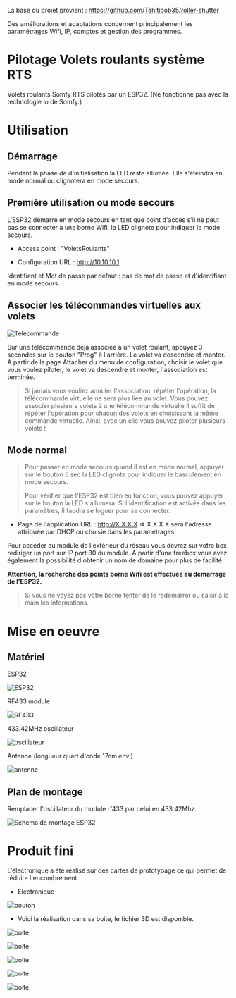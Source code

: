 La base du projet provient :
https://github.com/Tahitibob35/roller-shutter

Des améliorations et adaptations concernent principalement les paramétrages Wifi, IP, comptes et gestion des programmes.

# Pilotage Volets roulants système RTS

Volets roulants Somfy RTS pilotés par un ESP32.
(Ne fonctionne pas avec la technologie io de Somfy.) 

# **Utilisation**
## Démarrage 

Pendant la phase de d'initialisation la LED reste allumée. Elle s'éteindra en mode normal ou clignotera en mode secours.


## Première utilisation ou mode secours

L'ESP32 démarre en mode secours en tant que point d'accès s'il ne peut pas se connecter à une borne Wifi, la LED clignote pour indiquer le mode secours. 

* Access point : "VoletsRoulants"

* Configuration URL : http://10.10.10.1

Identifiant et Mot de passe par défaut : pas de mot de passe et d'identifiant en mode secours. 


## Associer les télécommandes virtuelles aux volets
![Telecommande](/images/telecommande.jpg)

Sur une télécommande déjà associée à un volet roulant, appuyez 3 secondes sur le bouton "Prog" à l'arrière. Le volet va descendre et monter.
A partir de la page Attacher du menu de configuration, choisir le volet que vous voulez piloter, le volet va descendre et monter, l'association est terminée.

>Si jamais vous vouliez annuler l'association, répéter l'opération, la télécommande virtuelle ne sera plus liée au volet.
>Vous pouvez associer plusieurs volets à une télécommande virtuelle il suffit de répéter l'opération pour chacun des volets en choisissant la même commande virtuelle.
>Ainsi, avec un clic vous pouvez piloter plusieurs volets !


## Mode normal

>Pour passer en mode secours quand il est en mode normal, appuyer sur le bouton 5 sec la LED clignote pour indiquer le basculement en mode secours.

>Pour vérifier que l'ESP32 est bien en fonction, vous pouvez appuyer sur le bouton la LED s'allumera.
Si l'identification est activée dans les paramètres, il faudra se loguer pour se connecter.

* Page de l'application URL : http://X.X.X.X => X.X.X.X sera l'adresse attribuée par DHCP ou choisie dans les paramétrages.

Pour accéder au module de l'extérieur du réseau vous devrez sur votre box rediriger un port sur IP port 80 du module. 
A partir d'une freebox vous avez également la possibilité d'obtenir un nom de domaine pour plus de facilité.

**Attention, la recherche des points borne Wifi est effectuée au demarrage de l'ESP32.**
> Si vous ne voyez pas votre borne tenter de le redemarrer ou saisir à la main les informations.

# **Mise en oeuvre** 
## Matériel 
ESP32

![ESP32](/images/esp32.png)

RF433 module

![RF433](/images/rf433-module.jpg)

433.42MHz oscillateur

![oscillateur](/images/oscillator.jpg)

Antenne (longueur quart d'onde 17cm env.)

![antenne](/images/antenne.jpg)

## Plan de montage 

Remplacer l'oscillateur du module rf433 par celui en 433.42Mhz.

![Schema de montage ESP32](/images/Schema_de_montage_ESP32.jpg)


# Produit fini 

L'électronique a été réalisé sur des cartes de prototypage ce qui permet de réduire l'encombrement.

- Electronique

![bouton](/images/boite/electronique1.jpg)

- Voici la réalisation dans sa boite, le fichier 3D est disponible.

![boite](/images/boite/boite1.jpg)

![boite](/images/boite/boite2.jpg)

![boite](/images/boite/boite3.jpg)

![boite](/images/boite/boite4.jpg)

![boite](/images/boite/boite5.jpg)
